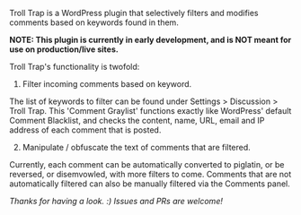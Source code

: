 Troll Trap is a WordPress plugin that selectively filters and modifies comments based on keywords found in them.

**NOTE: This plugin is currently in early development, and is NOT meant for use on production/live sites.**

Troll Trap's functionality is twofold:

1) Filter incoming comments based on keyword. 

The list of keywords to filter can be found under Settings > Discussion > Troll Trap. This 'Comment Graylist' functions exactly like WordPress' default Comment Blacklist, and checks the content, name, URL, email and IP address of each comment that is posted.

2) Manipulate / obfuscate the text of comments that are filtered. 

Currently, each comment can be automatically converted to piglatin, or be reversed, or disemvowled, with more filters to come. Comments that are not automatically filtered can also be manually filtered via the Comments panel.

_Thanks for having a look. :) Issues and PRs are welcome!_
